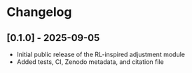 # Changelog

## [0.1.0] - 2025-09-05
- Initial public release of the RL-inspired adjustment module
- Added tests, CI, Zenodo metadata, and citation file
